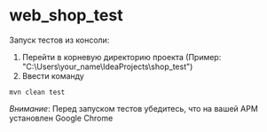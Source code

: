 # web_shop_test

Запуск тестов из консоли:

1. Перейти в корневую директорию проекта (Пример: "C:\Users\your_name\IdeaProjects\shop_test")
2. Ввести команду 
```
mvn clean test
```
*Внимание*: Перед запуском тестов убедитесь, что на вашей АРМ установлен Google Chrome
